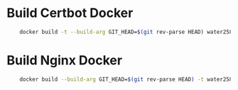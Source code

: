 # Build Certbot Docker
```bash
    docker build -t --build-arg GIT_HEAD=$(git rev-parse HEAD) water258/auto-certbot -f certbot/Dockerfile .
```

# Build Nginx Docker
```bash
    docker build --build-arg GIT_HEAD=$(git rev-parse HEAD) -t water258/swarm-nginx -f nginx-proxy/Dockerfile .
```